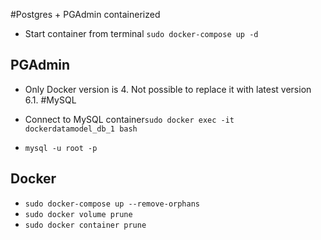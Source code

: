 #Postgres + PGAdmin containerized

* Start container from terminal ``sudo docker-compose up -d``

## PGAdmin

* Only Docker version is 4. Not possible to replace it with latest version 6.1.
#MySQL

* Connect to MySQL container``sudo docker exec -it dockerdatamodel_db_1 bash``
* ``mysql -u root -p``

## Docker

* ``sudo docker-compose up --remove-orphans``
* ``sudo docker volume prune``
* ``sudo docker container prune``
 
